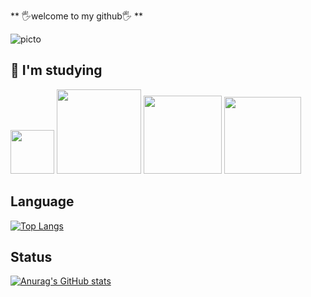 **   🖐welcome to my github🖐   **

![picto](https://user-images.githubusercontent.com/105197533/204578265-e6d7d5ee-ed66-4a8f-855d-d0c3692aeb05.png)

## 📝 I'm studying

<img src = "https://img.shields.io/badge/Java-007396?style=flat-square&logo=Java&logoColor=white" width="70" heigth = "17"> <img src = "https://img.shields.io/badge/python-87CEFA?style=flat-square&logo=python&logoColor=white" width="135" heigth = "17"> <img src = "https://img.shields.io/badge/github-1E90FF?style=flat-square&logo=github&logoColor=white" width="125" heigth = "17"> <img src = "https://img.shields.io/badge/mysql-DA70D6?style=flat-square&logo=mysql&logoColor=white" width = "123">


## Language

[![Top Langs](https://github-readme-stats.vercel.app/api/top-langs/?username=yang9098)](https://github.com/yang9098/github-readme-stats)

## Status

[![Anurag's GitHub stats](https://github-readme-stats.vercel.app/api?username=yang9098)](https://github.com/yang9098/github-readme-stats)
